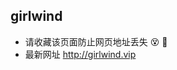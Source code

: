 ## girlwind
   + 请收藏该页面防止网页地址丢失 😵 🤗
   + 最新网址 <a href="http://girlwind.vip">http://girlwind.vip</a>
